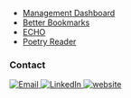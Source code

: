 - [Management Dashboard](https://parking-dashboard-n88n.onrender.com/)
- [Better Bookmarks](https://better-bookmarks-client.onrender.com/)
- [ECHO](https://echo-p48f.onrender.com/)
- [Poetry Reader](https://poetry-365-2ko7.onrender.com/109)

### Contact
<div>
  <a href="mailto:levisherman98@gmail.com" target="_blank">
    <img src="https://img.shields.io/badge/Gmail-D14836?style=for-the-badge&logo=gmail&logoColor=white" alt="Email"/>
  </a>
  <a href="https://www.linkedin.com/in/lsherman98/" target="_blank">
    <img src="https://img.shields.io/badge/LinkedIn-0077B5?style=for-the-badge&logo=linkedin&logoColor=white" alt="LinkedIn"/>
  </a>
   <a href="https://www.levisherman.xyz" target="_blank">
    <img src="https://img.shields.io/badge/website-000000?style=for-the-badge&logo=About.me&logoColor=white" alt="website"/>
  </a>
</div>
